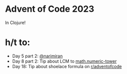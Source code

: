 # Advent of Code 2023

In Clojure!

# h/t to:

* Day 5 part 2: [@narimiran](https://github.com/narimiran/AdventOfCode2023/blob/main/clojure/day05.clj)
* Day 8 part 2: Tip about LCM to [math.numeric-tower](https://github.com/clojure/math.numeric-tower/blob/master/src/main/clojure/clojure/math/numeric_tower.clj)
* Day 18: Tip about shoelace formula on [r/adventofcode](https://www.reddit.com/r/adventofcode/)
